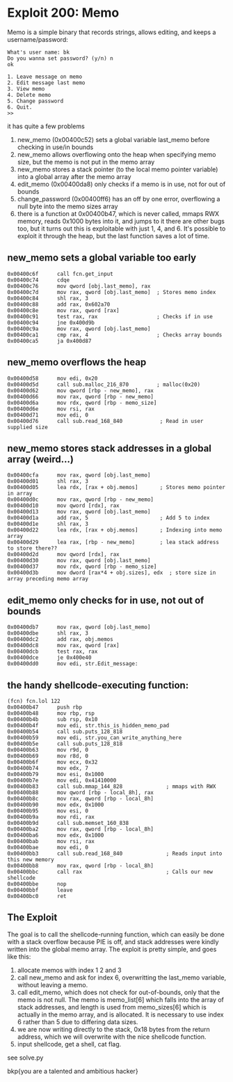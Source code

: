 # Exploit 200: Memo
Memo is a simple binary that records strings, allows editing, and keeps a username/password:
```
What's user name: bk
Do you wanna set password? (y/n) n
ok

1. Leave message on memo
2. Edit message last memo
3. View memo
4. Delete memo
5. Change password
6. Quit.
>> 
```

it has quite a few problems
 1. new_memo (0x00400c52) sets a global variable last_memo before checking in use/in bounds
 2. new_memo allows overflowing onto the heap when specifying memo size, but the memo is not put in the memo array
 3. new_memo stores a stack pointer (to the local memo pointer variable) into a global array after the memo array
 4. edit_memo (0x00400da8) only checks if a memo is in use, not for out of bounds
 5. change_password (0x00400ff6) has an off by one error, overflowing a null byte into the memo sizes array
 6. there is a function at 0x00400b47, which is never called, mmaps RWX memory, reads 0x1000 bytes into it, and jumps to it
there are other bugs too, but it turns out this is exploitable with just 1, 4, and 6. It's possible to exploit it through the heap, but the last function saves a lot of time.

## new_memo sets a global variable too early
```
0x00400c6f      call fcn.get_input
0x00400c74      cdqe
0x00400c76      mov qword [obj.last_memo], rax
0x00400c7d      mov rax, qword [obj.last_memo]  ; Stores memo index
0x00400c84      shl rax, 3
0x00400c88      add rax, 0x602a70
0x00400c8e      mov rax, qword [rax]
0x00400c91      test rax, rax                   ; Checks if in use
0x00400c94      jne 0x400d9b
0x00400c9a      mov rax, qword [obj.last_memo]
0x00400ca1      cmp rax, 4                      ; Checks array bounds
0x00400ca5      ja 0x400d87
```

## new_memo overflows the heap
```
0x00400d58      mov edi, 0x20
0x00400d5d      call sub.malloc_216_870         ; malloc(0x20)
0x00400d62      mov qword [rbp - new_memo], rax
0x00400d66      mov rax, qword [rbp - new_memo]
0x00400d6a      mov rdx, qword [rbp - memo_size]
0x00400d6e      mov rsi, rax
0x00400d71      mov edi, 0
0x00400d76      call sub.read_168_840            ; Read in user supplied size
```

## new_memo stores stack addresses in a global array (weird...)
```
0x00400cfa      mov rax, qword [obj.last_memo]
0x00400d01      shl rax, 3
0x00400d05      lea rdx, [rax + obj.memos]       ; Stores memo pointer in array
0x00400d0c      mov rax, qword [rbp - new_memo]
0x00400d10      mov qword [rdx], rax
0x00400d13      mov rax, qword [obj.last_memo]
0x00400d1a      add rax, 5                       ; Add 5 to index
0x00400d1e      shl rax, 3
0x00400d22      lea rdx, [rax + obj.memos]       ; Indexing into memo array
0x00400d29      lea rax, [rbp - new_memo]        ; lea stack address to store there??
0x00400d2d      mov qword [rdx], rax
0x00400d30      mov rax, qword [obj.last_memo]
0x00400d37      mov rdx, qword [rbp - memo_size]
0x00400d3b      mov dword [rax*4 + obj.sizes], edx  ; store size in array preceding memo array
```

## edit_memo only checks for in use, not out of bounds
```
0x00400db7      mov rax, qword [obj.last_memo]
0x00400dbe      shl rax, 3
0x00400dc2      add rax, obj.memos
0x00400dc8      mov rax, qword [rax]
0x00400dcb      test rax, rax
0x00400dce      je 0x400e40
0x00400dd0      mov edi, str.Edit_message:
```

## the handy shellcode-executing function:
```
(fcn) fcn.lol 122 
0x00400b47      push rbp 
0x00400b48      mov rbp, rsp 
0x00400b4b      sub rsp, 0x10
0x00400b4f      mov edi, str.this_is_hidden_memo_pad
0x00400b54      call sub.puts_128_818
0x00400b59      mov edi, str.you_can_write_anything_here
0x00400b5e      call sub.puts_128_818
0x00400b63      mov r9d, 0
0x00400b69      mov r8d, 0
0x00400b6f      mov ecx, 0x32
0x00400b74      mov edx, 7
0x00400b79      mov esi, 0x1000
0x00400b7e      mov edi, 0x41410000
0x00400b83      call sub.mmap_144_828              ; mmaps with RWX
0x00400b88      mov qword [rbp - local_8h], rax 
0x00400b8c      mov rax, qword [rbp - local_8h]
0x00400b90      mov edx, 0x1000
0x00400b95      mov esi, 0
0x00400b9a      mov rdi, rax 
0x00400b9d      call sub.memset_160_838
0x00400ba2      mov rax, qword [rbp - local_8h]
0x00400ba6      mov edx, 0x1000
0x00400bab      mov rsi, rax 
0x00400bae      mov edi, 0
0x00400bb3      call sub.read_168_840              ; Reads input into this new memory
0x00400bb8      mov rax, qword [rbp - local_8h]
0x00400bbc      call rax                           ; Calls our new shellcode
0x00400bbe      nop
0x00400bbf      leave
0x00400bc0      ret 
```

## The Exploit
The goal is to call the shellcode-running function, which can easily be done with a stack overflow because PIE is off, and stack addresses were kindly written into the global memo array.
The exploit is pretty simple, and goes like this:
 1. allocate memos with index 1 2 and 3
 2. call new_memo and ask for index 6, overwritting the last_memo variable, without leaving a memo.
 3. call edit_memo, which does not check for out-of-bounds, only that the memo is not null. The memo is memo_list[6] which falls into the array of stack addresses, and length is used from memo_sizes[6] which is actually in the memo array, and is allocated. It is necessary to use index 6 rather than 5 due to differing data sizes.
 4. we are now writing directly to the stack, 0x18 bytes from the return address, which we will overwrite with the nice shellcode function.
 5. input shellcode, get a shell, cat flag.

see solve.py

bkp{you are a talented and ambitious hacker}
